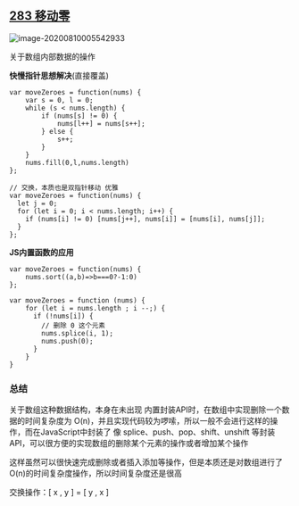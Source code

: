 ## [283 移动零](https://leetcode-cn.com/problems/move-zeroes/)

![image-20200810005542933](/Users/yummy/web开发/GitHub/algorithm/基础篇/数组/数组.assets/image-20200810005542933.png)

关于数组内部数据的操作

**快慢指针思想解决**(直接覆盖)

```JS
var moveZeroes = function(nums) {
    var s = 0, l = 0;
    while (s < nums.length) {
        if (nums[s] != 0) {
            nums[l++] = nums[s++];
        } else {
            s++;
        }
    }
    nums.fill(0,l,nums.length)
};

// 交换，本质也是双指针移动 优雅
var moveZeroes = function(nums) {
  let j = 0;
  for (let i = 0; i < nums.length; i++) {
    if (nums[i] != 0) [nums[j++], nums[i]] = [nums[i], nums[j]]; 
  }
};
```

**JS内置函数的应用**

```JS
var moveZeroes = function(nums) {
    nums.sort((a,b)=>b===0?-1:0)
};

var moveZeroes = function (nums) {
    for (let i = nums.length ; i --;) {
      if (!nums[i]) {
        // 删除 0 这个元素
        nums.splice(i, 1);
        nums.push(0);
      }
    }
}
```

### 总结

关于数组这种数据结构，本身在未出现 内置封装API时，在数组中实现删除一个数据的时间复杂度为 O(n)，并且实现代码较为啰嗦，所以一般不会进行这样的操作，而在JavaScript中封装了 像 splice、push、pop、shift、unshift 等封装API，可以很方便的实现数组的删除某个元素的操作或者增加某个操作

这样虽然可以很快速完成删除或者插入添加等操作，但是本质还是对数组进行了O(n)的时间复杂度操作，所以时间复杂度还是很高

交换操作：[ x , y ] = [ y , x ]